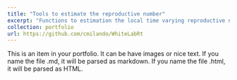 ```yaml
---
title: "Tools to estimate the reproductive number"
excerpt: "Functions to estimation the local time varying reproductive number using mobility data and performa backcalculation and nowcasting<br/><img src='/images/500x300.png'>"
collection: portfolio
url: https://github.com/cmilando/WhiteLabRt
---
```


This is an item in your portfolio. It can be have images or nice text. If you name the file .md, it will be parsed as markdown. If you name the file .html, it will be parsed as HTML. 
